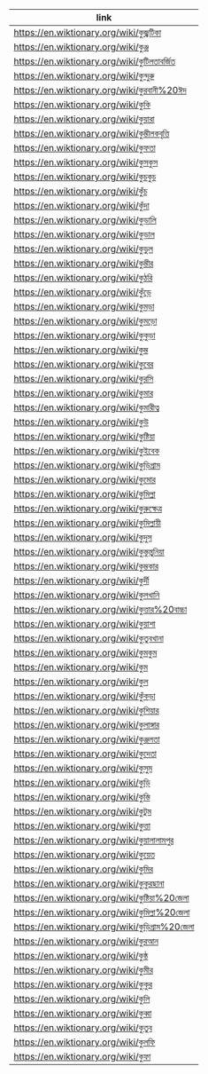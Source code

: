 |link|
|----|
|https://en.wiktionary.org/wiki/কুজ্ঝটিকা|
|https://en.wiktionary.org/wiki/কুঞ্জ|
|https://en.wiktionary.org/wiki/কুটিলতাবর্জিত|
|https://en.wiktionary.org/wiki/কুন্দুরু|
|https://en.wiktionary.org/wiki/কুরবানী%20ঈদ|
|https://en.wiktionary.org/wiki/কুকি|
|https://en.wiktionary.org/wiki/কুয়ারা|
|https://en.wiktionary.org/wiki/কুম্ভীলকবৃত্তি|
|https://en.wiktionary.org/wiki/কুফতা|
|https://en.wiktionary.org/wiki/কুসকুস|
|https://en.wiktionary.org/wiki/কুচকুচ|
|https://en.wiktionary.org/wiki/কুঁচ|
|https://en.wiktionary.org/wiki/কুঁদা|
|https://en.wiktionary.org/wiki/কুড়ালি|
|https://en.wiktionary.org/wiki/কুড়াল|
|https://en.wiktionary.org/wiki/কুড়ুল|
|https://en.wiktionary.org/wiki/কুম্ভীর|
|https://en.wiktionary.org/wiki/কুঠরি|
|https://en.wiktionary.org/wiki/কুঁড়ে|
|https://en.wiktionary.org/wiki/কুমড়া|
|https://en.wiktionary.org/wiki/কুমড়ো|
|https://en.wiktionary.org/wiki/কুকুড়া|
|https://en.wiktionary.org/wiki/কুম্ভ|
|https://en.wiktionary.org/wiki/কুবের|
|https://en.wiktionary.org/wiki/কুরসি|
|https://en.wiktionary.org/wiki/কুমার|
|https://en.wiktionary.org/wiki/কুমারীত্ব|
|https://en.wiktionary.org/wiki/কুউ|
|https://en.wiktionary.org/wiki/কুষ্টিয়া|
|https://en.wiktionary.org/wiki/কুইবেক|
|https://en.wiktionary.org/wiki/কুড়িগ্রাম|
|https://en.wiktionary.org/wiki/কুমোর|
|https://en.wiktionary.org/wiki/কুমিল্লা|
|https://en.wiktionary.org/wiki/কুরুক্ষেত্র|
|https://en.wiktionary.org/wiki/কুমিল্লায়ী|
|https://en.wiktionary.org/wiki/কুদুস|
|https://en.wiktionary.org/wiki/কুস্তুন্তুনিয়া|
|https://en.wiktionary.org/wiki/কুম্ভকার|
|https://en.wiktionary.org/wiki/কুর্দী|
|https://en.wiktionary.org/wiki/কুলখানি|
|https://en.wiktionary.org/wiki/কুত্তার%20বাচ্চা|
|https://en.wiktionary.org/wiki/কুয়াশা|
|https://en.wiktionary.org/wiki/কুতুবখানা|
|https://en.wiktionary.org/wiki/কুমকুম|
|https://en.wiktionary.org/wiki/কুম|
|https://en.wiktionary.org/wiki/কুল|
|https://en.wiktionary.org/wiki/কুঁকড়া|
|https://en.wiktionary.org/wiki/কুশিয়ার|
|https://en.wiktionary.org/wiki/কুলাঙ্গার|
|https://en.wiktionary.org/wiki/কুঞ্জলতা|
|https://en.wiktionary.org/wiki/কুদেতা|
|https://en.wiktionary.org/wiki/কুসুম|
|https://en.wiktionary.org/wiki/কুড়ি|
|https://en.wiktionary.org/wiki/কুস্তি|
|https://en.wiktionary.org/wiki/কুটুম|
|https://en.wiktionary.org/wiki/কুত্তা|
|https://en.wiktionary.org/wiki/কুয়ালালামপুর|
|https://en.wiktionary.org/wiki/কুয়েত|
|https://en.wiktionary.org/wiki/কুমির|
|https://en.wiktionary.org/wiki/কুকুরছানা|
|https://en.wiktionary.org/wiki/কুষ্টিয়া%20জেলা|
|https://en.wiktionary.org/wiki/কুমিল্লা%20জেলা|
|https://en.wiktionary.org/wiki/কুড়িগ্রাম%20জেলা|
|https://en.wiktionary.org/wiki/কুরআন|
|https://en.wiktionary.org/wiki/কুষ্ঠ|
|https://en.wiktionary.org/wiki/কুমীর|
|https://en.wiktionary.org/wiki/কুকুর|
|https://en.wiktionary.org/wiki/কুলি|
|https://en.wiktionary.org/wiki/কুব্বা|
|https://en.wiktionary.org/wiki/কুতুব|
|https://en.wiktionary.org/wiki/কুলফি|
|https://en.wiktionary.org/wiki/কুফা|
